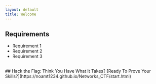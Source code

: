 ```yaml
---
layout: default
title: Welcome
---
```


## Requirements

- Requirement 1
- Requirement 2
- Requirement 3

<br>
## Hack the Flag: Think You Have What It Takes?
[Ready To Prove Your Skills?](https://noamt1234.github.io/Networks_CTF/start.html)
